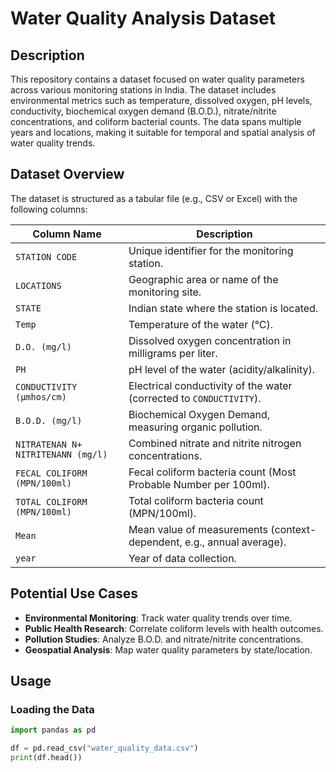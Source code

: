 # Water Quality Analysis Dataset

## Description
This repository contains a dataset focused on water quality parameters across various monitoring stations in India. The dataset includes environmental metrics such as temperature, dissolved oxygen, pH levels, conductivity, biochemical oxygen demand (B.O.D.), nitrate/nitrite concentrations, and coliform bacterial counts. The data spans multiple years and locations, making it suitable for temporal and spatial analysis of water quality trends.

## Dataset Overview
The dataset is structured as a tabular file (e.g., CSV or Excel) with the following columns:

| Column Name                          | Description                                                                 |
|--------------------------------------|-----------------------------------------------------------------------------|
| `STATION CODE`                       | Unique identifier for the monitoring station.                               |
| `LOCATIONS`                          | Geographic area or name of the monitoring site.                             |
| `STATE`                              | Indian state where the station is located.                                  |
| `Temp`                               | Temperature of the water (°C).                                              |
| `D.O. (mg/l)`                        | Dissolved oxygen concentration in milligrams per liter.                     |
| `PH`                                 | pH level of the water (acidity/alkalinity).                                 |
| `CONDUCTIVITY (µmhos/cm)`            | Electrical conductivity of the water (corrected to `CONDUCTIVITY`).         |
| `B.O.D. (mg/l)`                      | Biochemical Oxygen Demand, measuring organic pollution.                     |
| `NITRATENAN N+ NITRITENANN (mg/l)`   | Combined nitrate and nitrite nitrogen concentrations.                       |
| `FECAL COLIFORM (MPN/100ml)`         | Fecal coliform bacteria count (Most Probable Number per 100ml).             |
| `TOTAL COLIFORM (MPN/100ml)`         | Total coliform bacteria count (MPN/100ml).                                  |
| `Mean`                               | Mean value of measurements (context-dependent, e.g., annual average).       |
| `year`                               | Year of data collection.                                                    |

## Potential Use Cases
- **Environmental Monitoring**: Track water quality trends over time.
- **Public Health Research**: Correlate coliform levels with health outcomes.
- **Pollution Studies**: Analyze B.O.D. and nitrate/nitrite concentrations.
- **Geospatial Analysis**: Map water quality parameters by state/location.

## Usage
### Loading the Data
```python
import pandas as pd

df = pd.read_csv("water_quality_data.csv")
print(df.head())
